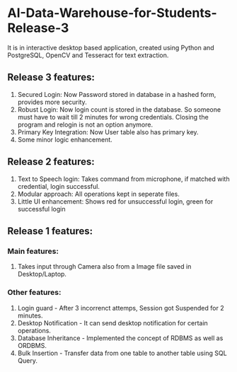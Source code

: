 # AI-Data-Warehouse-for-Students-Release-3

It is in interactive desktop based application, created using Python and PostgreSQL, OpenCV and Tesseract for text extraction.

## Release 3 features:
   
   1. Secured Login: Now Password stored in database in a hashed form, provides more security.
   2. Robust Login:  Now login count is stored in the database. So someone must have to wait till 2 minutes for wrong credentials. Closing the program and relogin is not an option anymore.
   3. Primary Key Integration: Now User table also has primary key.
   4. Some minor logic enhancement.

## Release 2 features:
   
   1. Text to Speech login: Takes command from microphone, if matched with credential, login successful.
   2. Modular approach:     All operations kept in seperate files.
   3. Little UI enhancement: Shows red for unsuccessful login, green for successful login
   
## Release 1 features:

### Main features:

1. Takes input through Camera also from a Image file saved in Desktop/Laptop.

### Other features:

1. Login guard - After 3 incorrenct attemps, Session got Suspended for 2 minutes.                  
2. Desktop Notification - It can send desktop notification for certain operations.                  
3. Database Inheritance - Implemented the concept of RDBMS as well as ORDBMS.                  
4. Bulk Insertion - Transfer data from one table to another table using SQL Query.
